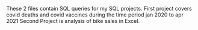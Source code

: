 These 2 files contain SQL queries for my SQL projects.
First project covers covid deaths and covid vaccines during the time period jan 2020 to apr 2021
Second Project is analysis of bike sales in Excel.
